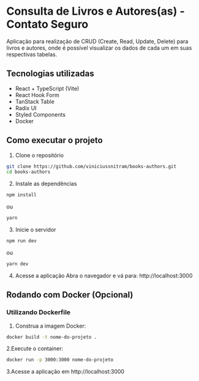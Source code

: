 # Consulta de Livros e Autores(as) - Contato Seguro
Aplicação para realização de CRUD (Create, Read, Update, Delete) para livros e autores, onde é possível visualizar os dados de cada um em suas respectivas tabelas.

## Tecnologias utilizadas
- React + TypeScript (Vite)
- React Hook Form
- TanStack Table
- Radix UI
- Styled Components
- Docker

## Como executar o projeto
1. Clone o repositório
```bash
git clone https://github.com/viniciussnitram/books-authors.git
cd books-authors
```
2. Instale as dependências
```bash
npm install
```
ou
```bash
yarn
```
3. Inicie o servidor
```bash
npm run dev
```
ou
```bash
yarn dev
```
4. Acesse a aplicação
Abra o navegador e vá para: http://localhost:3000

## Rodando com Docker (Opcional)
### Utilizando Dockerfile

1. Construa a imagem Docker:
```bash
docker build -t nome-do-projeto .
```
2.Execute o container:
```bash
docker run -p 3000:3000 nome-do-projeto
```
3.Acesse a aplicação em http://localhost:3000